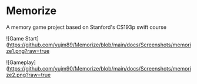 # Memorize
A memory game project based on Stanford's CS193p swift course

![Game Start](https://github.com/yujm89/Memorize/blob/main/docs/Screenshots/memorize1.png?raw=true

![Gameplay](https://github.com/yujm90/Memorize/blob/main/docs/Screenshots/memorize2.png?raw=true



